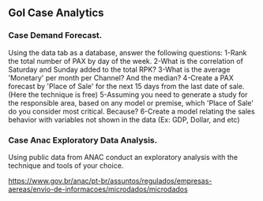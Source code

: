 ## Gol Case Analytics

### Case Demand Forecast.

Using the data tab as a database, answer the following questions:
1-Rank the total number of PAX by day of the week.
2-What is the correlation of Saturday and Sunday added to the total RPK?
3-What is the average 'Monetary' per month per Channel? And the median?
4-Create a PAX forecast by 'Place of Sale' for the next 15 days from the last date of sale. (Here the technique is free)
5-Assuming you need to generate a study for the responsible area, based on any model or premise, which 'Place of Sale' do you consider most critical. Because?
6-Create a model relating the sales behavior with variables not shown in the data (Ex: GDP, Dollar, and etc)
 
### Case Anac Exploratory Data Analysis.

Using public data from ANAC conduct an exploratory analysis with the technique and tools of your choice.

https://www.gov.br/anac/pt-br/assuntos/regulados/empresas-aereas/envio-de-informacoes/microdados/microdados